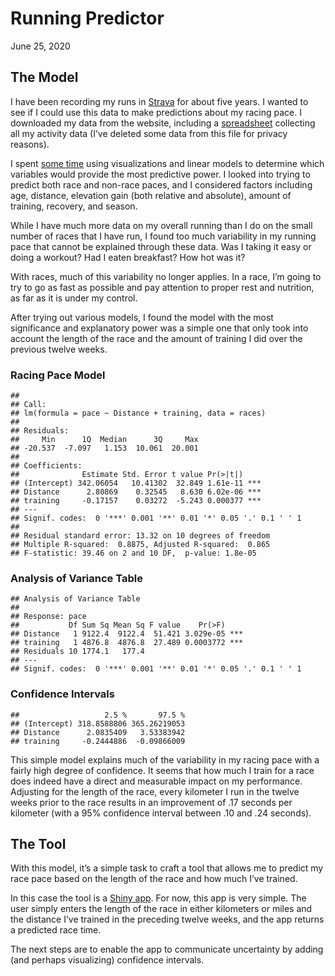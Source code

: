 Running Predictor
================
June 25, 2020

## The Model

I have been recording my runs in [Strava](https://www.strava.com/) for
about five years. I wanted to see if I could use this data to make
predictions about my racing pace. I downloaded my data from the website,
including a
[spreadsheet](https://github.com/jamesphare/running_predictor/blob/master/activities.csv)
collecting all my activity data (I’ve deleted some data from this file
for privacy reasons).

I spent [some
time](https://github.com/jamesphare/running_predictor/blob/master/running_project_notebook.md)
using visualizations and linear models to determine which variables
would provide the most predictive power. I looked into trying to predict
both race and non-race paces, and I considered factors including age,
distance, elevation gain (both relative and absolute), amount of
training, recovery, and season.

While I have much more data on my overall running than I do on the small
number of races that I have run, I found too much variability in my
running pace that cannot be explained through these data. Was I taking
it easy or doing a workout? Had I eaten breakfast? How hot was it?

With races, much of this variability no longer applies. In a race, I’m
going to try to go as fast as possible and pay attention to proper rest
and nutrition, as far as it is under my control.

After trying out various models, I found the model with the most
significance and explanatory power was a simple one that only took into
account the length of the race and the amount of training I did over the
previous twelve weeks.

### Racing Pace Model

    ## 
    ## Call:
    ## lm(formula = pace ~ Distance + training, data = races)
    ## 
    ## Residuals:
    ##     Min      1Q  Median      3Q     Max 
    ## -20.537  -7.097   1.153  10.061  20.001 
    ## 
    ## Coefficients:
    ##              Estimate Std. Error t value Pr(>|t|)    
    ## (Intercept) 342.06054   10.41302  32.849 1.61e-11 ***
    ## Distance      2.80869    0.32545   8.630 6.02e-06 ***
    ## training     -0.17157    0.03272  -5.243 0.000377 ***
    ## ---
    ## Signif. codes:  0 '***' 0.001 '**' 0.01 '*' 0.05 '.' 0.1 ' ' 1
    ## 
    ## Residual standard error: 13.32 on 10 degrees of freedom
    ## Multiple R-squared:  0.8875, Adjusted R-squared:  0.865 
    ## F-statistic: 39.46 on 2 and 10 DF,  p-value: 1.8e-05

### Analysis of Variance Table

    ## Analysis of Variance Table
    ## 
    ## Response: pace
    ##           Df Sum Sq Mean Sq F value    Pr(>F)    
    ## Distance   1 9122.4  9122.4  51.421 3.029e-05 ***
    ## training   1 4876.8  4876.8  27.489 0.0003772 ***
    ## Residuals 10 1774.1   177.4                      
    ## ---
    ## Signif. codes:  0 '***' 0.001 '**' 0.01 '*' 0.05 '.' 0.1 ' ' 1

### Confidence Intervals

    ##                   2.5 %       97.5 %
    ## (Intercept) 318.8588806 365.26219053
    ## Distance      2.0835409   3.53383942
    ## training     -0.2444886  -0.09866009

This simple model explains much of the variability in my racing pace
with a fairly high degree of confidence. It seems that how much I train
for a race does indeed have a direct and measurable impact on my
performance. Adjusting for the length of the race, every kilometer I run
in the twelve weeks prior to the race results in an improvement of .17
seconds per kilometer (with a 95% confidence interval between .10 and
.24 seconds).

## The Tool

With this model, it’s a simple task to craft a tool that allows me to
predict my race pace based on the length of the race and how much I’ve
trained.

In this case the tool is a [Shiny
app](https://github.com/jamesphare/running_predictor/blob/master/running_predictor/app.R).
For now, this app is very simple. The user simply enters the length of
the race in either kilometers or miles and the distance I’ve trained in
the preceding twelve weeks, and the app returns a predicted race time.

The next steps are to enable the app to communicate uncertainty by
adding (and perhaps visualizing) confidence intervals.
